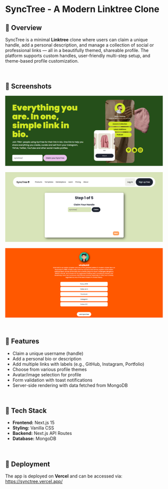 # SyncTree - A Modern Linktree Clone
## 🚀 Overview
SyncTree is a minimal **Linktree** clone where users can claim a unique handle, add a personal description, and manage a collection of social or professional links — all in a beautifully themed, shareable profile. The platform supports custom handles, user-friendly multi-step setup, and theme-based profile customization.

<br>

## 🚀 Screenshots
![Project screenshot](./Project_screenshots/Image1.png)
<br><br>
![Project screenshot](./Project_screenshots/Image2.png)
<br><br>
![Project screenshot](./Project_screenshots/Image3.png)

<br>

## 🚀 Features
- Claim a unique username (handle)
- Add a personal bio or description
- Add multiple links with labels (e.g., GitHub, Instagram, Portfolio)
- Choose from various profile themes
- Avatar/image selection for profile
- Form validation with toast notifications
- Server-side rendering with data fetched from MongoDB

<br>

## 🚀 Tech Stack
- **Frontend:** Next.js 15
- **Styling:** Vanilla CSS
- **Backend:** Next.js API Routes
- **Database:** MongoDB

<br>

## 🚀 Deployment
The app is deployed on <b>Vercel</b> and can be accessed via:
<br>
https://synctree.vercel.app/